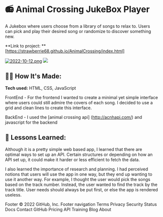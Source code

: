 # 📻 Animal Crossing JukeBox Player 

A Jukebox where users choose from a library of songs to relax to. Users can pick and play their desired song or randomize to discover something new.

**Link to project: ** [https://strawberrie68.github.io/AnimalCrossing/index.html]

[![2022-10-12.png](https://i.postimg.cc/tJQvwR63/2022-10-12.png)](https://postimg.cc/DJ6cbTB0)
![](/img/ezgif.com-gif-maker)

## 👩‍💻 How It's Made:

**Tech used:** HTML, CSS, JavaScript

FrontEnd - For the frontend I wanted to create a minimal yet simple interface where users could still admire the covers of each song. I decided to use a grid and clean lines to create this interface.

BackEnd - I used the [animal crossing api] (http://acnhapi.com/) and javascript for the backend


## 📝 Lessons Learned:

Although it is a pretty simple web based app, I learned that there are optimal ways to set up an API. Certain structures or depending on how an API set up, it could make it harder or less efficient to fetch the data. 

I also learned the importance of research and planning. I had perceived notions that users will use the app in one way, but they end up wanting to use it another way. For example, I thought the user would pick the songs based on the track number. Instead, the user wanted to find the track by the track title. User needs should always be put first, or else the app is rendered useless.



Footer
© 2022 GitHub, Inc.
Footer navigation
Terms
Privacy
Security
Status
Docs
Contact GitHub
Pricing
API
Training
Blog
About
